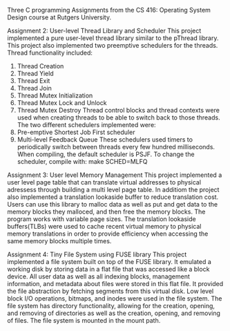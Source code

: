 Three C programming Assignments from the CS 416: Operating System Design course at Rutgers University.

Assignment 2: User-level Thread Library and Scheduler
This project implemented a pure user-level thread library similar to the pThread library. This project also implemented two preemptive schedulers for the threads.
Thread functionality included:
1. Thread Creation
2. Thread Yield
3. Thread Exit
4. Thread Join
5. Thread Mutex Initialization
6. Thread Mutex Lock and Unlock
7. Thread Mutex Destroy 
Thread control blocks and thread contexts were used when creating threads to be able to switch back to those threads.
The two different schedulers implemented were:
1. Pre-emptive Shortest Job First scheduler
2. Multi-level Feedback Queue
These schedulers used timers to periodically switch between threads every few hundred milliseconds.
When compiling, the default scheduler is PSJF. To change the scheduler, compile with:
make SCHED=MLFQ

Assignment 3: User level Memory Management
This project implemented a user level page table that can translate virtual addresses to physical adressess through building a multi level page table. In additiom the project also implemented a translation lookaside buffer to reduce translation cost.
Users can use this library to malloc data as well as put and get data to the memory blocks they malloced, and then free the memory blocks.
The program works with variable page sizes.
The translation lookaside buffers(TLBs) were used to cache recent virtual memory to physical memory translations in order to provide efficiency when accessing the same memory blocks multiple times.

Assignment 4: Tiny File System using FUSE library
This project implemented a file system built on top of the FUSE library.
It emulated a working disk by storing data in a flat file that was accessed like a block device. All user data as well as all indexing blocks, management information, and metadata about files were stored in this flat file.
It provided the file abstraction by fetching segments from this virtual disk.
Low level block I/O operations, bitmaps, and inodes were used in the file system.
The file system has directory functionality, allowing for the creation, opening, and removing of directories as well as the creation, opening, and removing of files.
The file system is mounted in the mount path.
